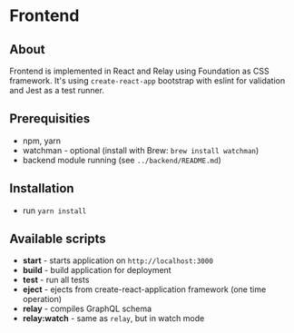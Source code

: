 # Frontend
## About
Frontend is implemented in React and Relay using Foundation as CSS framework. It's using `create-react-app` bootstrap with eslint for validation and Jest as a test runner.
## Prerequisities
* npm, yarn
* watchman - optional (install with Brew: `brew install watchman`)
* backend module running (see `../backend/README.md`)
## Installation
* run `yarn install`
## Available scripts
* **start** - starts application on `http://localhost:3000`
* **build** - build application for deployment
* **test** - run all tests
* **eject** - ejects from create-react-application framework (one time operation)
* **relay** - compiles GraphQL schema
* **relay:watch** - same as `relay`, but in watch mode
